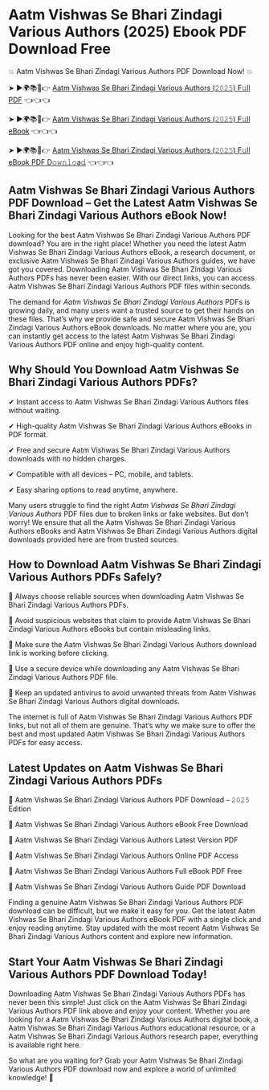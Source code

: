 # Aatm Vishwas Se Bhari Zindagi Various Authors (2025) Ebook PDF Download Free

💥 Aatm Vishwas Se Bhari Zindagi Various Authors PDF Download Now! 💥

➤ ►🌍📚📱👉 [Aatm Vishwas Se Bhari Zindagi Various Authors (𝟸𝟶𝟸𝟻) F𝚞ll PDF](https://getpdf.xyz/aatm-vishwas-se-bhari-zindagi-various-authors) 👈👈👈


➤ ►🌍📚📱👉 [Aatm Vishwas Se Bhari Zindagi Various Authors (𝟸𝟶𝟸𝟻) F𝚞ll eBook](https://getpdf.xyz/aatm-vishwas-se-bhari-zindagi-various-authors) 👈👈👈


➤ ►🌍📚📱👉 [Aatm Vishwas Se Bhari Zindagi Various Authors (𝟸𝟶𝟸𝟻) F𝚞ll eBook PDF D𝚘𝚠𝚗𝚕𝚘a𝚍](https://getpdf.xyz/aatm-vishwas-se-bhari-zindagi-various-authors) 👈👈👈


## Aatm Vishwas Se Bhari Zindagi Various Authors PDF Download – Get the Latest Aatm Vishwas Se Bhari Zindagi Various Authors eBook Now!

Looking for the best Aatm Vishwas Se Bhari Zindagi Various Authors PDF download? You are in the right place! Whether you need the latest Aatm Vishwas Se Bhari Zindagi Various Authors eBook, a research document, or exclusive Aatm Vishwas Se Bhari Zindagi Various Authors guides, we have got you covered. Downloading Aatm Vishwas Se Bhari Zindagi Various Authors PDFs has never been easier. With our direct links, you can access Aatm Vishwas Se Bhari Zindagi Various Authors PDF files within seconds.

The demand for *Aatm Vishwas Se Bhari Zindagi Various Authors* PDFs is growing daily, and many users want a trusted source to get their hands on these files. That’s why we provide safe and secure Aatm Vishwas Se Bhari Zindagi Various Authors eBook downloads. No matter where you are, you can instantly get access to the latest Aatm Vishwas Se Bhari Zindagi Various Authors PDF online and enjoy high-quality content.

## Why Should You Download Aatm Vishwas Se Bhari Zindagi Various Authors PDFs?

✔ Instant access to Aatm Vishwas Se Bhari Zindagi Various Authors files without waiting.

✔ High-quality Aatm Vishwas Se Bhari Zindagi Various Authors eBooks in PDF format.

✔ Free and secure Aatm Vishwas Se Bhari Zindagi Various Authors downloads with no hidden charges.

✔ Compatible with all devices – PC, mobile, and tablets.

✔ Easy sharing options to read anytime, anywhere.

Many users struggle to find the right *Aatm Vishwas Se Bhari Zindagi Various Authors* PDF files due to broken links or fake websites. But don’t worry! We ensure that all the Aatm Vishwas Se Bhari Zindagi Various Authors eBooks and Aatm Vishwas Se Bhari Zindagi Various Authors digital downloads provided here are from trusted sources.

## How to Download Aatm Vishwas Se Bhari Zindagi Various Authors PDFs Safely?

📌 Always choose reliable sources when downloading Aatm Vishwas Se Bhari Zindagi Various Authors PDFs.

📌 Avoid suspicious websites that claim to provide Aatm Vishwas Se Bhari Zindagi Various Authors eBooks but contain misleading links.

📌 Make sure the Aatm Vishwas Se Bhari Zindagi Various Authors download link is working before clicking.

📌 Use a secure device while downloading any Aatm Vishwas Se Bhari Zindagi Various Authors PDF file.

📌 Keep an updated antivirus to avoid unwanted threats from Aatm Vishwas Se Bhari Zindagi Various Authors digital downloads.

The internet is full of Aatm Vishwas Se Bhari Zindagi Various Authors PDF links, but not all of them are genuine. That’s why we make sure to offer the best and most updated Aatm Vishwas Se Bhari Zindagi Various Authors PDFs for easy access.

## Latest Updates on Aatm Vishwas Se Bhari Zindagi Various Authors PDFs

🔹 Aatm Vishwas Se Bhari Zindagi Various Authors PDF Download – 𝟸𝟶𝟸𝟻 Edition

🔹 Aatm Vishwas Se Bhari Zindagi Various Authors eBook Free Download

🔹 Aatm Vishwas Se Bhari Zindagi Various Authors Latest Version PDF

🔹 Aatm Vishwas Se Bhari Zindagi Various Authors Online PDF Access

🔹 Aatm Vishwas Se Bhari Zindagi Various Authors Full eBook PDF Free

🔹 Aatm Vishwas Se Bhari Zindagi Various Authors Guide PDF Download

Finding a genuine Aatm Vishwas Se Bhari Zindagi Various Authors PDF download can be difficult, but we make it easy for you. Get the latest Aatm Vishwas Se Bhari Zindagi Various Authors eBook PDF with a single click and enjoy reading anytime. Stay updated with the most recent Aatm Vishwas Se Bhari Zindagi Various Authors content and explore new information.

## Start Your Aatm Vishwas Se Bhari Zindagi Various Authors PDF Download Today!

Downloading Aatm Vishwas Se Bhari Zindagi Various Authors PDFs has never been this simple! Just click on the Aatm Vishwas Se Bhari Zindagi Various Authors PDF link above and enjoy your content. Whether you are looking for a Aatm Vishwas Se Bhari Zindagi Various Authors digital book, a Aatm Vishwas Se Bhari Zindagi Various Authors educational resource, or a Aatm Vishwas Se Bhari Zindagi Various Authors research paper, everything is available right here.

So what are you waiting for? Grab your Aatm Vishwas Se Bhari Zindagi Various Authors PDF download now and explore a world of unlimited knowledge! 🚀